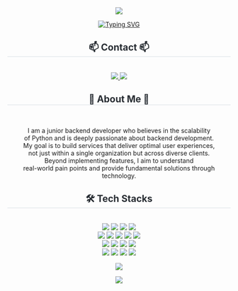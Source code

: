 <div align="center">
  <img src="https://capsule-render.vercel.app/api?text=I'm%20Bari&type=waving&height=200&color=0:0080ff,100:fff&section=header&fontAlignY=35" />

  <p>
    <a href="https://git.io/typing-svg"><img src="https://readme-typing-svg.demolab.com?font=Fira+Code&duration=2000&color=4689F7&center=true&vCenter=true&multiline=true&height=70&lines=I+believe+good+code;starts+with+good+questions!" alt="Typing SVG" /></a>
  </p>

  <h2 style="border-bottom: 1px solid #d8dee4; color: #282d33;"> 📫 Contact 📫 </h2> <br> 
  
  <a href="https://velog.io/@hotbari">
    <img src="https://img.shields.io/badge/Velog-1EBC8F?style=for-the-badge&logo=velog&logoColor=white"/>
  </a>
  
  <a href="mailto:tangycaco@gmail.com">
    <img src="https://img.shields.io/badge/tangycaco@gmail.com-D14836?style=for-the-badge&logo=gmail&logoColor=white"/>
  </a>
      
  <h2 style="border-bottom: 1px solid #d8dee4; color: #282d33;"> 🍔 About Me 🍔 </h2> <br> 
  <p>
    I am a junior backend developer who believes in the scalability <br>
    of Python and is deeply passionate about backend development. <br>
    My goal is to build services that deliver optimal user experiences, <br>
    not just within a single organization but across diverse clients. <br>
    Beyond implementing features, I aim to understand <br>
    real-world pain points and provide fundamental solutions through technology.
  </p>

  
  <div align= "center">
    <h2 style="border-bottom: 1px solid #d8dee4; color: #282d33;"> 🛠️ Tech Stacks </h2> <br> 
    <div style="margin: 0 auto; text-align: center;" align= "center"> 
          <img src="https://img.shields.io/badge/Django-092E20?style=for-the-badge&logo=Django&logoColor=white">
          <img src="https://img.shields.io/badge/Discord-5865F2?style=for-the-badge&logo=Discord&logoColor=white">
          <img src="https://img.shields.io/badge/Figma-F24E1E?style=for-the-badge&logo=Figma&logoColor=white">
          <img src="https://img.shields.io/badge/Flask-000000?style=for-the-badge&logo=Flask&logoColor=white">
          <br/><img src="https://img.shields.io/badge/Git-F05032?style=for-the-badge&logo=Git&logoColor=white">
          <img src="https://img.shields.io/badge/Github-181717?style=for-the-badge&logo=Github&logoColor=white">
          <img src="https://img.shields.io/badge/Notion-000000?style=for-the-badge&logo=Notion&logoColor=white">
          <img src="https://img.shields.io/badge/Python-3776AB?style=for-the-badge&logo=Python&logoColor=white">
          <img src="https://img.shields.io/badge/Slack-4A154B?style=for-the-badge&logo=Slack&logoColor=white">
          <br/><img src="https://img.shields.io/badge/Docker-2496ED?style=for-the-badge&logo=Docker&logoColor=white">
          <img src="https://img.shields.io/badge/Node.js-339933?style=for-the-badge&logo=Node.js&logoColor=white">
          <img src="https://img.shields.io/badge/Javascript-F7DF1E?style=for-the-badge&logo=Javascript&logoColor=white">
          <img src="https://img.shields.io/badge/Bootstrap-7952B3?style=for-the-badge&logo=Bootstrap&logoColor=white">
          <br/><img src="https://img.shields.io/badge/HTML5-E34F26?style=for-the-badge&logo=HTML5&logoColor=white">
          <img src="https://img.shields.io/badge/Linux-FCC624?style=for-the-badge&logo=Linux&logoColor=white">
          <img src="https://img.shields.io/badge/MySQL-4479A1?style=for-the-badge&logo=MySQL&logoColor=white">
          <img src="https://img.shields.io/badge/Selenium-43B02A?style=for-the-badge&logo=Selenium&logoColor=white">
          </div>
    </div>
    

  <p>
    <img src="https://github-readme-stats.vercel.app/api?username=hotbari&show_icons=true&theme=transparent" />  
  </p>

  <p>
    <img src="https://github-readme-stats.vercel.app/api/top-langs/?username=hotbari&layout=compact" />  
  </p>
  

  
</div>
